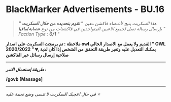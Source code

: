 # BlackMarker Advertisements - BU.16
> *هذا السكربت يتيح لأعـضاء فاكشن معين __" تقوم بتحديده من خلال السكربت "__ بإرسال رسالة تصل لجميع الاعبين المتواجدين في فاكشنات من نوع __عصابة/مافيا__ " Faction Type : __0/1__ "*

__ملاحظة : تم برمجت السكربت على اصدار owl القديم ولا يعمل مع الاصدار الحالي " OWL 2020/2022 " 💔, يمكنك التعديل عليه وتغير طريقة التحقق من الشخص إذا كان لدية صلاحية إرسال رسائل عبر الفاكشن__
_______________________________________________________________________________________________


***طريقة إستعمال الامر :***

**/govb [Massage]**
_________________________________________________________________________________________________

*في حال اعجبك السكربت لا تنسى وضع نجمة عليه ⭐*
